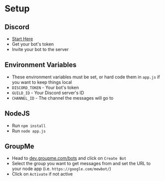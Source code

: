 # Setup
## Discord
- [Start Here](https://discord.com/developers/docs/quick-start/getting-started#step-1-creating-an-app)
- Get your bot's token
- Invite your bot to the server
## Environment Variables
- These environment variables must be set, or hard code them in `app.js` if you want to keep things local
- `DISCORD_TOKEN` - Your bot's token
- `GUILD_ID` - Your Discord server's ID
- `CHANNEL_ID` - The channel the messages will go to
## NodeJS
- Run `npm install`
- Run `node app.js`
## GroupMe
- Head to [dev.groupme.com/bots](https://dev.groupme.com/bots) and click on `Create Bot`
- Select the group you want to get messages from and set the URL to your node app (i.e. `https://google.com/mewbot/`)
- Click on `Activate` if not active
